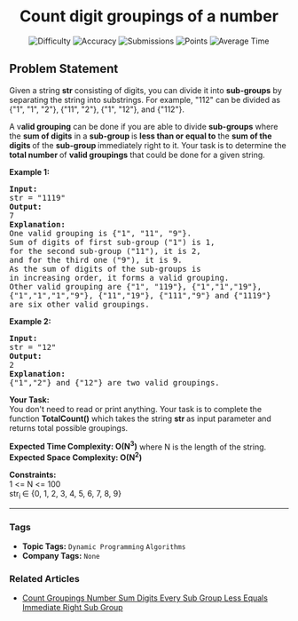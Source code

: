 <h1 align="center">Count digit groupings of a number</h1>

<p align="center">
  <img alt="Difficulty" title="Difficulty" src="https://custom-icon-badges.demolab.com/badge/Difficulty: Medium-1F222E?style=for-the-badge&logoColor=white&logo=fire"/>
  <img alt="Accuracy" title="Accuracy" src="https://custom-icon-badges.demolab.com/badge/Accuracy: 59.38%25-1F222E?style=for-the-badge&logoColor=white&logo=target"/>
  <img alt="Submissions" title="Submissions" src="https://custom-icon-badges.demolab.com/badge/Submissions: 34K+-1F222E?style=for-the-badge&logoColor=white&logo=repo"/>
  <img alt="Points" title="Points" src="https://custom-icon-badges.demolab.com/badge/Points: 4-1F222E?style=for-the-badge&logoColor=white&logo=award"/>
  <img alt="Average Time" title="Average Time" src="https://custom-icon-badges.demolab.com/badge/Average%20Time: N/A-1F222E?style=for-the-badge&logoColor=white&logo=clock"/>
</p>

## Problem Statement

Given a string <b>str</b> consisting of digits, you can divide it into <b>sub-groups</b> by separating the string into substrings. For example, "112" can be divided as {"1", "1", "2"}, {"11", "2"}, {"1", "12"}, and {"112"}.

A v<b>alid grouping</b> can be done if you are able to divide <b>sub-groups</b> where the <b>sum of digits</b> in a <b>sub-group </b>is <b>less than or equal to</b> the <b>sum of the digits </b>of the <b>sub-group </b>immediately right to it. Your task is to determine the <b>total number </b>of <b>valid groupings</b> that could be done for a given string.

<b>Example 1: </b>

<pre><b>Input: <br></b>str = "1119"
<b>Output: <br></b>7
<b>Explanation: <br></b>One valid grouping is {"1", "11", "9"}.<br>Sum of digits of first sub-group ("1") is 1,<br>for the second sub-group ("11"), it is 2,<br>and for the third one ("9"), it is 9.<br>As the sum of digits of the sub-groups is <br>in increasing order, it forms a valid grouping.<br>Other valid grouping are {"1", "119"}, {"1","1","19"}, 
{"1","1","1","9"}, {"11","19"}, {"111","9"} and {"1119"}
are six other valid groupings.
</pre>

<b>Example 2:</b>

<pre><b>Input: <br></b>str = "12"
<b>Output: <br></b>2
<b>Explanation: <br></b>{"1","2"} and {"12"} are two valid groupings.
</pre>

<b>Your Task:</b><br>You don't need to read or print anything. Your task is to complete the function <b>TotalCount()</b> which takes the string <b>str </b>as input parameter and returns total possible groupings.<br>

<b>Expected Time Complexity: O(N<sup>3</sup>)</b> where N is the length of the string.<br><b>Expected Space Complexity: O(N<sup>2</sup>)</b>

<b>Constraints:</b><br>1 <= N <= 100<br>str<sub>i </sub>∈ {0, 1, 2, 3, 4, 5, 6, 7, 8, 9}


<hr>

### Tags
- **Topic Tags:** `Dynamic Programming` `Algorithms`
- **Company Tags:** `None`

### Related Articles
- [Count Groupings Number Sum Digits Every Sub Group Less Equals Immediate Right Sub Group](https://www.geeksforgeeks.org/count-groupings-number-sum-digits-every-sub-group-less-equals-immediate-right-sub-group/)
